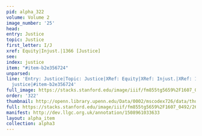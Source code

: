 ```yaml
---
pid: alpha_322
volume: Volume 2
image_number: '25'
head: 
entry: Justice
topic: Justice
first_letter: I/J
xref: Equity|Injust.|1366 [Justice]
see: 
index: justice
item: "#item-b2e356724"
unparsed: 
line: 'Entry: Justice|Topic: Justice|XRef: Equity|XRef: Injust.|XRef: 1366 [Justice]|Index:
  justice|#item-b2e356724'
full_image: https://stacks.stanford.edu/image/iiif/fm855tg5659%2F1607_0492/full/full/0/default.jpg
order: '322'
thumbnail: http://openn.library.upenn.edu/Data/0002/mscodex726/data/thumb/1607_0492_thumb.jpg
full: https://stacks.stanford.edu/image/iiif/fm855tg5659%2F1607_0492/267,766,3081,501/full/0/default.jpg
manifest: http://dev.llgc.org.uk/annotation/1508961033633
layout: alpha_item
collection: alpha3
---
```

